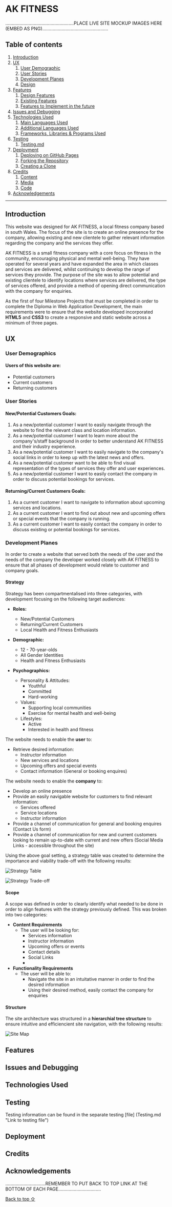 # AK FITNESS

.....................................................PLACE LIVE SITE MOCKUP IMAGES HERE (EMBED AS PNG)...................................................

## Table of contents
1. [Introduction](#Introduction)
2. [UX](#UX)
    1. [User Demographic](#User-Demographic)
    2. [User Stories](#User-Stories)
    3. [Development Planes](#Development-Planes)
    4. [Design](#Design)
3. [Features](#Features)
    1. [Design Features](#Design-Features) 
    2. [Existing Features](#Existing-Features)
    3. [Features to Implement in the future](#Features-to-Implement-in-the-future)
4. [Issues and Debugging](#Issues-and-Debugging)
5. [Technologies Used](#Technologies-Used)
     1. [Main Languages Used](#Main-Languages-Used)
     2. [Additional Languages Used](#Additional-Languages-Used)
     3. [Frameworks, Libraries & Programs Used](#Frameworks,-Libraries-&-Programs-Used)
6. [Testing](#Testing)
     1. [Testing.md](TESTING.md)
7. [Deployment](#Deployment)
     1. [Deploying on GitHub Pages](#Deploying-on-GitHub-Pages)
     2. [Forking the Repository](#Forking-the-Repository)
     3. [Creating a Clone](#Creating-a-Clone)
8. [Credits](#Credits)
     1. [Content](#Content)
     2. [Media](#Media)
     3. [Code](#Code)
9. [Acknowledgements](#Acknowledgements)
***

## Introduction

This website was designed for AK FITNESS, a local fitness company based in south Wales. The focus of the site is to create an online presence for the company, allowing existing and new clientele to gather relevant information regarding the company and the services they offer.

AK FITNESS is a small fitness company with a core focus on fitness in the community, encouraging physical and mental well-being. They have operated for several years and have expanded the area in which classes and services are delivered, whilst continuing to develop the range of services they provide. The purpose of the site was to allow potential and existing clientele to identify locations where services are delivered, the type of services offered, and provide a method of opening direct communication with the company for enquiries.

As the first of four Milestone Projects that must be completed in order to complete the Diploma in Web Application Development, the main requirements were to ensure that the website developed incorporated **HTML5** and **CSS3** to create a responsive and static website across a minimum of three pages.


## UX

### User Demographics
#### Users of this website are:
- Potential customers
- Current customers
- Returning customers

### User Stories
#### New/Potential Customers Goals:
1. As a new/potential customer I want to easily navigate through the website to find the relevant class and location information.
2. As a new/potential customer I want to learn more about the company's/staff background in order to better understand AK FITNESS and their industry experience.
3. As a new/potential customer I want to easily navigate to the company's social links in order to keep up with the latest news and offers.
4. As a new/potential customer want to be able to find visual representation of the types of services they offer and user experiences.
5. As a new/potential customer I want to easily contact the company in order to discuss potential bookings for services.

#### Returning/Current Customers Goals:
1. As a current customer I want to navigate to information about upcoming services and locations.
2. As a current customer I want to find out about new and upcoming offers or special events that the company is running.
3. As a current customer I want to easily contact the company in order to discuss existing or potential bookings for services.

### Development Planes

In order to create a website that served both the needs of the user and the needs of the company the developer worked closely with AK FITNESS to ensure that all phases of development would relate to customer and company goals.

#### Strategy
Strategy has been compartmentalised into three categories, with development focusing on the following target audiences:
- **Roles:**
     - New/Potential Customers
     - Returning/Current Customers
     - Local Health and Fitness Enthusiasts

- **Demographic:**
     - 12 - 70-year-olds
     - All Gender Identities
     - Health and Fitness Enthusiasts

- **Psychographics:**
     - Personality & Attitudes:
          - Youthful
          - Committed
          - Hard-working
     - Values:
          - Supporting local communities
          - Exercise for mental health and well-being
     - Lifestyles:
          - Active
          - Interested in health and fitness

The website needs to enable the **user** to:
- Retrieve desired information:
     - Instructor information
     - New services and locations
     - Upcoming offers and special events
     - Contact information (General or booking enquires)

The website needs to enable the **company** to:
- Develop an online presence 
- Provide an easily navigable website for customers to find relevant information:
     - Services offered
     - Service locations
     - Instructor information
- Provide a channel of communication for general and booking enquires (Contact Us form)
- Provide a channel of communication for new and current customers looking to remain up-to-date with current and new offers (Social Media Links - accessible throughout the site)

Using the above goal setting, a strategy table was created to determine the importance and viability trade-off with the following results:

![Strategy Table](assets/readme-files/Strategy-Table.png)

![Strategy Trade-off](assets/readme-files/Strategy-Trade-off.png)

#### Scope
A scope was defined in order to clearly identify what needed to be done in order to align features with the strategy previously defined. This was broken into two categories:
- **Content Requirements**
     - The user will be looking for:
          - Services information
          - Instructor information
          - Upcoming offers or events
          - Contact details
          - Social Links
          - 
- **Functionality Requirements**
     - The user will be able to:
          - Navigate the site in an intuitative manner in order to find the desired information
          - Using their desired method, easily contact the company for enquiries
#### Structure
The site architecture was structured in a **hierarchial tree structure** to ensure intuitive and efficiencient site navigation, with the following results: 

![Site Map](assets/readme-files/Structure-Plane-Flow-Chart.png)


## Features




## Issues and Debugging

## Technologies Used

## Testing

Testing information can be found in the separate testing [file] (Testing.md "Link to testing file")

## Deployment

## Credits

## Acknowledgements

...............................REMEMBER TO PUT BACK TO TOP LINK AT THE BOTTOM OF EACH PAGE.................................

[Back to top ⇧](#AK-Fitness)
